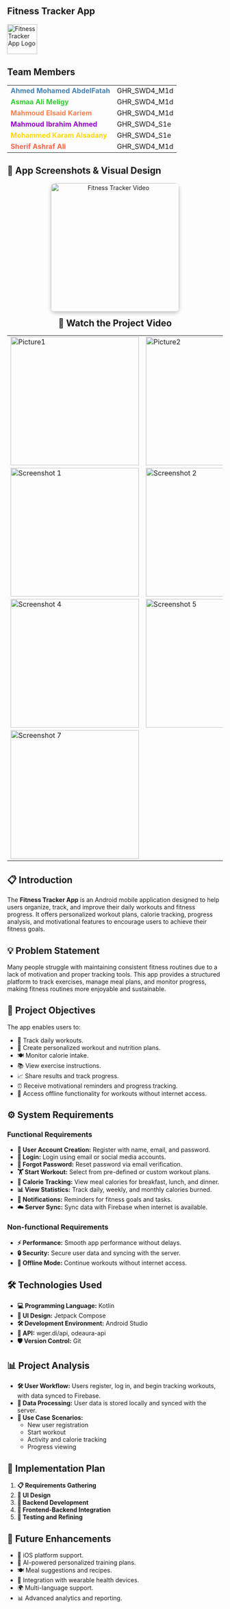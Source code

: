 ## Fitness Tracker App
 <p align="left">
  <img src="https://github.com/user-attachments/assets/088979fe-92ad-4ab3-b91b-585b84c680f9" alt="Fitness Tracker App Logo" width="70" height="70"/>
</p>

## Team Members

<table>
  <tr>
    <td><b><span style="color:#4682B4">Ahmed Mohamed AbdelFatah</span></b></td>
    <td>GHR_SWD4_M1d</td>
  </tr>
  <tr>
    <td><b><span style="color:#32CD32">Asmaa Ali Meligy</span></b></td>
    <td>GHR_SWD4_M1d</td>
  </tr>
  <tr>
    <td><b><span style="color:#FF7F50">Mahmoud Elsaid Kariem</span></b></td>
    <td>GHR_SWD4_M1d</td>
  </tr>
  <tr>
    <td><b><span style="color:#9400D3">Mahmoud Ibrahim Ahmed</span></b></td>
    <td>GHR_SWD4_S1e</td>
  </tr>
  <tr>
    <td><b><span style="color:#FFD700">Mohammed Karam Alsadany</span></b></td>
    <td>GHR_SWD4_S1e</td>
  </tr>
  <tr>
    <td><b><span style="color:#FF6347">Sherif Ashraf Ali</span></b></td>
    <td>GHR_SWD4_M1d</td>
  </tr>
</table>

## 📸 App Screenshots & Visual Design

<p align="center">
  <a href="https://github.com/user-attachments/assets/1318c6ea-cdfd-4df1-92fa-5c5a2fff4bf4" target="_blank" style="text-decoration: none;">
    <img src="https://github.com/user-attachments/assets/440a70ff-5855-4471-be18-bb96bbb0e274" alt="Fitness Tracker Video" width="300" style="border-radius: 10px; box-shadow: 0 4px 8px rgba(0,0,0,0.2);"/>
  </a>
</p>

<p align="center">
  <span style="font-size: 1.5em; font-weight: bold;">🎥 Watch the Project Video</span>
</p>
  <table>
    <tr>
      <td><img src="https://github.com/user-attachments/assets/f275b9e8-8cae-4d73-b540-b34a55556dc0" alt="Picture1" width="300"/></td>
      <td><img src="https://github.com/user-attachments/assets/d3184e1f-c1b9-4635-b7e1-943a197f8d1c" alt="Picture2" width="300"/></td>
      <td><img src="https://github.com/user-attachments/assets/4b34adbe-27c4-4e2c-b717-8a814ec99ebb" alt="Picture3" width="300"/></td>
    </tr>
    <tr>
      <td><img src="https://github.com/user-attachments/assets/48488d93-5fdc-4318-b16b-b65bf46ec997" alt="Screenshot 1" width="300"/></td>
      <td><img src="https://github.com/user-attachments/assets/3070b420-f996-40ad-94b0-f57976949d8e" alt="Screenshot 2" width="300"/></td>
      <td><img src="https://github.com/user-attachments/assets/77cff19b-322c-4631-92dd-aed178150558" alt="Screenshot 3" width="300"/></td>
    </tr>
    <tr>
      <td><img src="https://github.com/user-attachments/assets/8f494f5f-6549-458a-9b88-b6f58c12e7aa" alt="Screenshot 4" width="300"/></td>
      <td><img src="https://github.com/user-attachments/assets/c29a4078-79dc-41c3-a0a0-38c4a3126603" alt="Screenshot 5" width="300"/></td>
      <td><img src="https://github.com/user-attachments/assets/ee899b33-5e0a-4dd7-90c6-80ef6b8c1638" alt="Screenshot 6" width="300"/></td>
    </tr>
    <tr>
      <td colspan="3"><img src="https://github.com/user-attachments/assets/36b1cc04-9589-4c82-97c2-356545aa4ffd" alt="Screenshot 7" width="300"/></td>
    </tr>
  </table>

## 📋 Introduction
The **Fitness Tracker App** is an Android mobile application designed to help users organize, track, and improve their daily workouts and fitness progress. It offers personalized workout plans, calorie tracking, progress analysis, and motivational features to encourage users to achieve their fitness goals.

## 💡 Problem Statement
Many people struggle with maintaining consistent fitness routines due to a lack of motivation and proper tracking tools. This app provides a structured platform to track exercises, manage meal plans, and monitor progress, making fitness routines more enjoyable and sustainable.

## 🎯 Project Objectives
The app enables users to:
- 📅 Track daily workouts.
- 📝 Create personalized workout and nutrition plans.
- 🍽️ Monitor calorie intake.
- 📚 View exercise instructions.
- 📈 Share results and track progress.
- ⏰ Receive motivational reminders and progress tracking.
- 📶 Access offline functionality for workouts without internet access.

## ⚙️ System Requirements

### Functional Requirements
- **🔐 User Account Creation:** Register with name, email, and password.
- **🔑 Login:** Login using email or social media accounts.
- **🔄 Forgot Password:** Reset password via email verification.
- **🏋️ Start Workout:** Select from pre-defined or custom workout plans.
- **🍔 Calorie Tracking:** View meal calories for breakfast, lunch, and dinner.
- **📊 View Statistics:** Track daily, weekly, and monthly calories burned.
- **🔔 Notifications:** Reminders for fitness goals and tasks.
- **☁️ Server Sync:** Sync data with Firebase when internet is available.

### Non-functional Requirements
- **⚡ Performance:** Smooth app performance without delays.
- **🔒 Security:** Secure user data and syncing with the server.
- **📶 Offline Mode:** Continue workouts without internet access.

## 🛠️ Technologies Used
- **💻 Programming Language:** Kotlin
- **🎨 UI Design:** Jetpack Compose
- **🛠️ Development Environment:** Android Studio
- **🔗 API:** wger.di/api, odeaura-api
- **🛡️ Version Control:** Git

## 📊 Project Analysis
- **🛠️ User Workflow:** Users register, log in, and begin tracking workouts, with data synced to Firebase.
- **💾 Data Processing:** User data is stored locally and synced with the server.
- **🚶 Use Case Scenarios:**
  - New user registration
  - Start workout
  - Activity and calorie tracking
  - Progress viewing

## 🚀 Implementation Plan
1. **📋 Requirements Gathering**
2. **🎨 UI Design**
3. **🔧 Backend Development**
4. **🔗 Frontend-Backend Integration**
5. **🧪 Testing and Refining**

## 🔮 Future Enhancements
- 📱 iOS platform support.
- 🤖 AI-powered personalized training plans.
- 🍽️ Meal suggestions and recipes.
- 🏃 Integration with wearable health devices.
- 🌍 Multi-language support.
- 📊 Advanced analytics and reporting.
